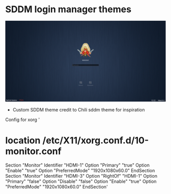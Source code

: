 # SDDM login manager themes 
![Image of Lockscreen](preview.png)

* Custom SDDM theme credit to Chili sddm theme for inspiration

Config for xorg
'
# location /etc/X11/xorg.conf.d/10-monitor.conf
Section "Monitor"
Identifier  "HDMI-1"
Option      "Primary"  "true"
Option      "Enable"   "true"
Option      "PreferredMode" "1920x1080x60.0"
EndSection
Section "Monitor"
Identifier  "HDMI-3"
Option      "RightOf" "HDMI-1"
Option      "Primary"  "false"
Option      "Disable"  "false"
Option      "Enable"   "true"
Option      "PreferredMode" "1920x1080x60.0"
EndSection'
